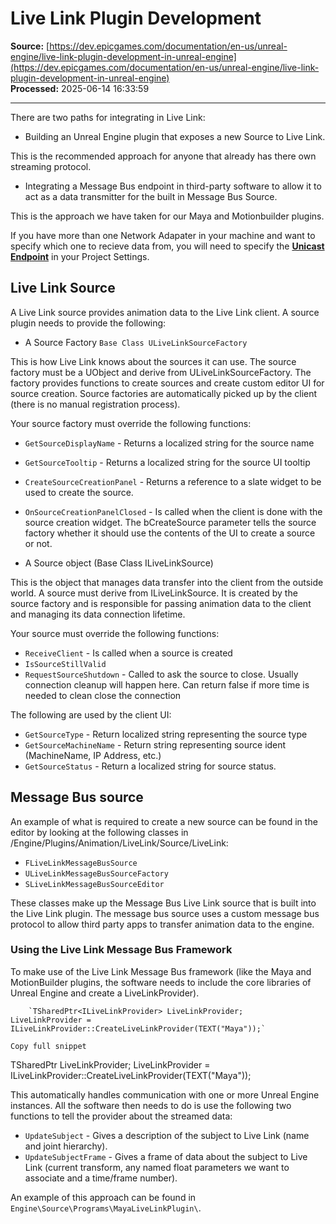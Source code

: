 # Live Link Plugin Development

**Source:** [https://dev.epicgames.com/documentation/en-us/unreal-engine/live-link-plugin-development-in-unreal-engine](https://dev.epicgames.com/documentation/en-us/unreal-engine/live-link-plugin-development-in-unreal-engine)  
**Processed:** 2025-06-14 16:33:59

---

There are two paths for integrating in Live Link:

-   Building an Unreal Engine plugin that exposes a new Source to Live Link.

This is the recommended approach for anyone that already has there own streaming protocol.

-   Integrating a Message Bus endpoint in third-party software to allow it to act as a data transmitter for the built in Message Bus Source.

This is the approach we have taken for our Maya and Motionbuilder plugins.

If you have more than one Network Adapater in your machine and want to specify which one to recieve data from, you will need to specify the [**Unicast Endpoint**](/documentation/en-us/unreal-engine/live-link-in-unreal-engine#udpmessaging) in your Project Settings.

## Live Link Source

A Live Link source provides animation data to the Live Link client. A source plugin needs to provide the following:

-   A Source Factory `Base Class ULiveLinkSourceFactory`

This is how Live Link knows about the sources it can use. The source factory must be a UObject and derive from ULiveLinkSourceFactory. The factory provides functions to create sources and create custom editor UI for source creation. Source factories are automatically picked up by the client (there is no manual registration process).

Your source factory must override the following functions:

-   `GetSourceDisplayName` - Returns a localized string for the source name
-   `GetSourceTooltip` - Returns a localized string for the source UI tooltip
-   `CreateSourceCreationPanel` - Returns a reference to a slate widget to be used to create the source.
-   `OnSourceCreationPanelClosed` - Is called when the client is done with the source creation widget. The bCreateSource parameter tells the source factory whether it should use the contents of the UI to create a source or not.
    
-   A Source object (Base Class ILiveLinkSource)

This is the object that manages data transfer into the client from the outside world. A source must derive from ILiveLinkSource. It is created by the source factory and is responsible for passing animation data to the client and managing its data connection lifetime.

Your source must override the following functions:

-   `ReceiveClient` - Is called when a source is created
-   `IsSourceStillValid`
-   `RequestSourceShutdown` - Called to ask the source to close. Usually connection cleanup will happen here. Can return false if more time is needed to clean close the connection

The following are used by the client UI:

-   `GetSourceType` - Return localized string representing the source type
-   `GetSourceMachineName` - Return string representing source ident (MachineName, IP Address, etc.)
-   `GetSourceStatus` - Return a localized string for source status.

## Message Bus source

An example of what is required to create a new source can be found in the editor by looking at the following classes in /Engine/Plugins/Animation/LiveLink/Source/LiveLink:

-   `FLiveLinkMessageBusSource`
-   `ULiveLinkMessageBusSourceFactory`
-   `SLiveLinkMessageBusSourceEditor`

These classes make up the Message Bus Live Link source that is built into the Live Link plugin. The message bus source uses a custom message bus protocol to allow third party apps to transfer animation data to the engine.

### Using the Live Link Message Bus Framework

To make use of the Live Link Message Bus framework (like the Maya and MotionBuilder plugins, the software needs to include the core libraries of Unreal Engine and create a LiveLinkProvider).

```
	`TSharedPtr<ILiveLinkProvider> LiveLinkProvider; 	LiveLinkProvider = ILiveLinkProvider::CreateLiveLinkProvider(TEXT("Maya"));`

Copy full snippet
```
TSharedPtr<ILiveLinkProvider> LiveLinkProvider; LiveLinkProvider = ILiveLinkProvider::CreateLiveLinkProvider(TEXT("Maya"));

This automatically handles communication with one or more Unreal Engine instances. All the software then needs to do is use the following two functions to tell the provider about the streamed data:

-   `UpdateSubject` - Gives a description of the subject to Live Link (name and joint hierarchy).
-   `UpdateSubjectFrame` - Gives a frame of data about the subject to Live Link (current transform, any named float parameters we want to associate and a time/frame number).

An example of this approach can be found in `Engine\Source\Programs\MayaLiveLinkPlugin\`.